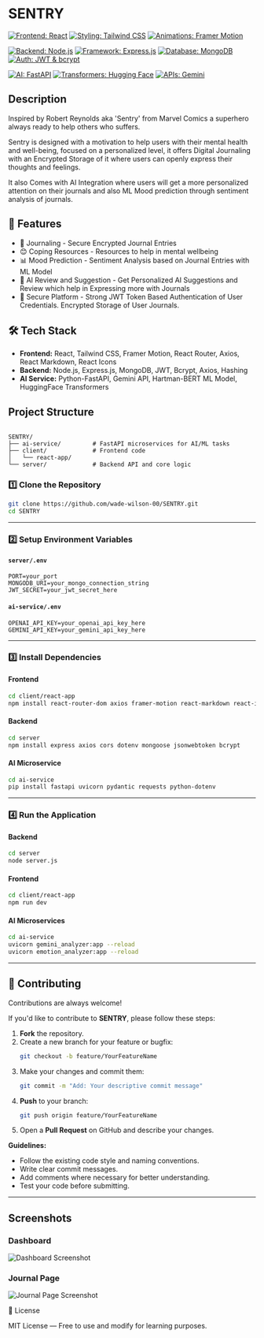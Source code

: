 
# SENTRY

[![Frontend: React](https://img.shields.io/badge/Frontend-React-blue)](https://reactjs.org)
[![Styling: Tailwind CSS](https://img.shields.io/badge/Styling-Tailwind%20CSS-teal)](https://tailwindcss.com)
[![Animations: Framer Motion](https://img.shields.io/badge/Animations-Framer%20Motion-lightgrey)](https://www.framer.com/motion/)

[![Backend: Node.js](https://img.shields.io/badge/Backend-Node.js-green)](https://nodejs.org)
[![Framework: Express.js](https://img.shields.io/badge/Framework-Express.js-lightgrey)](https://expressjs.com)
[![Database: MongoDB](https://img.shields.io/badge/Database-MongoDB-darkgreen)](https://www.mongodb.com)
[![Auth: JWT & bcrypt](https://img.shields.io/badge/Auth-JWT%20%26%20bcrypt-orange)](https://jwt.io)

[![AI: FastAPI](https://img.shields.io/badge/AI-FastAPI-blue)](https://fastapi.tiangolo.com)
[![Transformers: Hugging Face](https://img.shields.io/badge/Transformers-Hugging%20Face-purple)](https://huggingface.co/transformers)
[![APIs: Gemini](https://img.shields.io/badge/API-Gemini--)](https://developers.google.com/)

## Description

Inspired by Robert Reynolds aka 'Sentry' from Marvel Comics a superhero always ready to help others who suffers.

Sentry is designed with a motivation to help users with their mental health and well-being, focused on a personalized level, it offers Digital Journaling with an Encrypted Storage of it where users can openly express their thoughts and feelings.

It also Comes with AI Integration where users will get a more personalized attention on their journals and also ML Mood prediction through sentiment analysis of journals.


## 📌 Features
- 📝 Journaling - Secure Encrypted Journal Entries  
- 😊 Coping Resources - Resources to help in mental wellbeing 
- 📊 Mood Prediction - Sentiment Analysis based on Journal Entries with ML Model  
- 🧠 AI Review and Suggestion - Get Personalized AI Suggestions and Review which help in Expressing more with Journals  
- 🔐 Secure Platform - Strong JWT Token Based Authentication of User Credentials.
                        Encrypted Storage of User Journals. 

## 🛠 Tech Stack
- **Frontend:** React, Tailwind CSS, Framer Motion, React Router, Axios, React Markdown, React Icons  
- **Backend:** Node.js, Express.js, MongoDB, JWT, Bcrypt, Axios, Hashing  
- **AI Service:** Python-FastAPI, Gemini API, Hartman-BERT ML Model, HuggingFace Transformers

## Project Structure

```

SENTRY/
├── ai-service/         # FastAPI microservices for AI/ML tasks
├── client/             # Frontend code
│   └── react-app/
└── server/             # Backend API and core logic

````
### 1️⃣ Clone the Repository
```bash
git clone https://github.com/wade-wilson-00/SENTRY.git
cd SENTRY
```

---

### 2️⃣ Setup Environment Variables

#### `server/.env`
```
PORT=your_port
MONGODB_URI=your_mongo_connection_string
JWT_SECRET=your_jwt_secret_here
```

#### `ai-service/.env`
```
OPENAI_API_KEY=your_openai_api_key_here
GEMINI_API_KEY=your_gemini_api_key_here
```

---

### 3️⃣ Install Dependencies

#### Frontend
```bash
cd client/react-app
npm install react-router-dom axios framer-motion react-markdown react-icons
```

#### Backend
```bash
cd server
npm install express axios cors dotenv mongoose jsonwebtoken bcrypt
```

#### AI Microservice
```bash
cd ai-service
pip install fastapi uvicorn pydantic requests python-dotenv
```

---

### 4️⃣ Run the Application

#### Backend
```bash
cd server
node server.js
```

#### Frontend
```bash
cd client/react-app
npm run dev
```

#### AI Microservices
```bash
cd ai-service
uvicorn gemini_analyzer:app --reload
uvicorn emotion_analyzer:app --reload
```

---
## 🤝 Contributing

Contributions are always welcome!  

If you'd like to contribute to **SENTRY**, please follow these steps:

1. **Fork** the repository.
2. Create a new branch for your feature or bugfix:
   ```bash
   git checkout -b feature/YourFeatureName
   ```
3. Make your changes and commit them:
   ```bash
   git commit -m "Add: Your descriptive commit message"
   ```
4. **Push** to your branch:
   ```bash
   git push origin feature/YourFeatureName
   ```
5. Open a **Pull Request** on GitHub and describe your changes.

**Guidelines:**
- Follow the existing code style and naming conventions.
- Write clear commit messages.
- Add comments where necessary for better understanding.
- Test your code before submitting.

---

## Screenshots

### Dashboard
![Dashboard Screenshot](public/dashboard.png)

### Journal Page
![Journal Page Screenshot](public/journalpage.png)


📜 License

MIT License — Free to use and modify for learning purposes.




    
    
   
   

